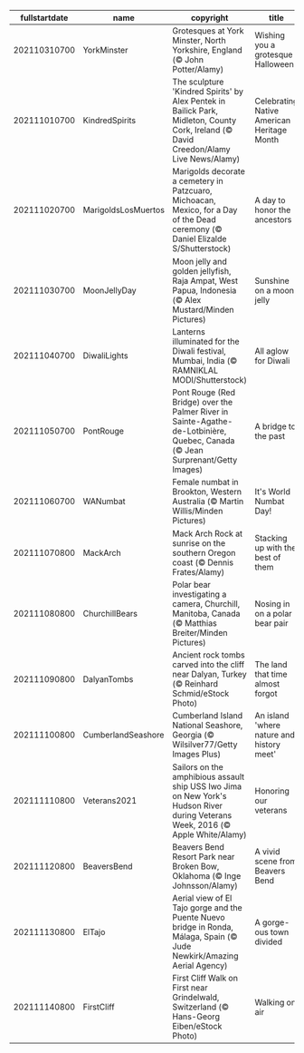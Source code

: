 |fullstartdate|name|copyright|title|image|
|--|--|--|--|--|
202110310700|YorkMinster|Grotesques at York Minster, North Yorkshire, England (© John Potter/Alamy)|Wishing you a grotesque Halloween|![](/en-US/2021/11/202110310700YorkMinster.jpg)|
202111010700|KindredSpirits|The sculpture 'Kindred Spirits' by Alex Pentek in Bailick Park, Midleton, County Cork, Ireland (© David Creedon/Alamy Live News/Alamy)|Celebrating Native American Heritage Month|![](/en-US/2021/11/202111010700KindredSpirits.jpg)|
202111020700|MarigoldsLosMuertos|Marigolds decorate a cemetery in Patzcuaro, Michoacan, Mexico, for a Day of the Dead ceremony (© Daniel Elizalde S/Shutterstock)|A day to honor the ancestors|![](/en-US/2021/11/202111020700MarigoldsLosMuertos.jpg)|
202111030700|MoonJellyDay|Moon jelly and golden jellyfish, Raja Ampat, West Papua, Indonesia (© Alex Mustard/Minden Pictures)|Sunshine on a moon jelly|![](/en-US/2021/11/202111030700MoonJellyDay.jpg)|
202111040700|DiwaliLights|Lanterns illuminated for the Diwali festival, Mumbai, India (© RAMNIKLAL MODI/Shutterstock)|All aglow for Diwali|![](/en-US/2021/11/202111040700DiwaliLights.jpg)|
202111050700|PontRouge|Pont Rouge (Red Bridge) over the Palmer River in Sainte-Agathe-de-Lotbinière, Quebec, Canada (© Jean Surprenant/Getty Images)|A bridge to the past|![](/en-US/2021/11/202111050700PontRouge.jpg)|
202111060700|WANumbat|Female numbat in Brookton, Western Australia (© Martin Willis/Minden Pictures)|It's World Numbat Day!|![](/en-US/2021/11/202111060700WANumbat.jpg)|
202111070800|MackArch|Mack Arch Rock at sunrise on the southern Oregon coast (© Dennis Frates/Alamy)|Stacking up with the best of them|![](/en-US/2021/11/202111070800MackArch.jpg)|
202111080800|ChurchillBears|Polar bear investigating a camera, Churchill, Manitoba, Canada (© Matthias Breiter/Minden Pictures)|Nosing in on a polar bear pair|![](/en-US/2021/11/202111080800ChurchillBears.jpg)|
202111090800|DalyanTombs|Ancient rock tombs carved into the cliff near Dalyan, Turkey (© Reinhard Schmid/eStock Photo)|The land that time almost forgot|![](/en-US/2021/11/202111090800DalyanTombs.jpg)|
202111100800|CumberlandSeashore|Cumberland Island National Seashore, Georgia (© Wilsilver77/Getty Images Plus)|An island 'where nature and history meet'|![](/en-US/2021/11/202111100800CumberlandSeashore.jpg)|
202111110800|Veterans2021|Sailors on the amphibious assault ship USS Iwo Jima on New York's Hudson River during Veterans Week, 2016 (© Apple White/Alamy)|Honoring our veterans|![](/en-US/2021/11/202111110800Veterans2021.jpg)|
202111120800|BeaversBend|Beavers Bend Resort Park near Broken Bow, Oklahoma (© Inge Johnsson/Alamy)|A vivid scene from Beavers Bend|![](/en-US/2021/11/202111120800BeaversBend.jpg)|
202111130800|ElTajo|Aerial view of El Tajo gorge and the Puente Nuevo bridge in Ronda, Málaga, Spain (© Jude Newkirk/Amazing Aerial Agency)|A gorge-ous town divided|![](/en-US/2021/11/202111130800ElTajo.jpg)|
202111140800|FirstCliff|First Cliff Walk on First near Grindelwald, Switzerland (© Hans-Georg Eiben/eStock Photo)|Walking on air|![](/en-US/2021/11/202111140800FirstCliff.jpg)|
